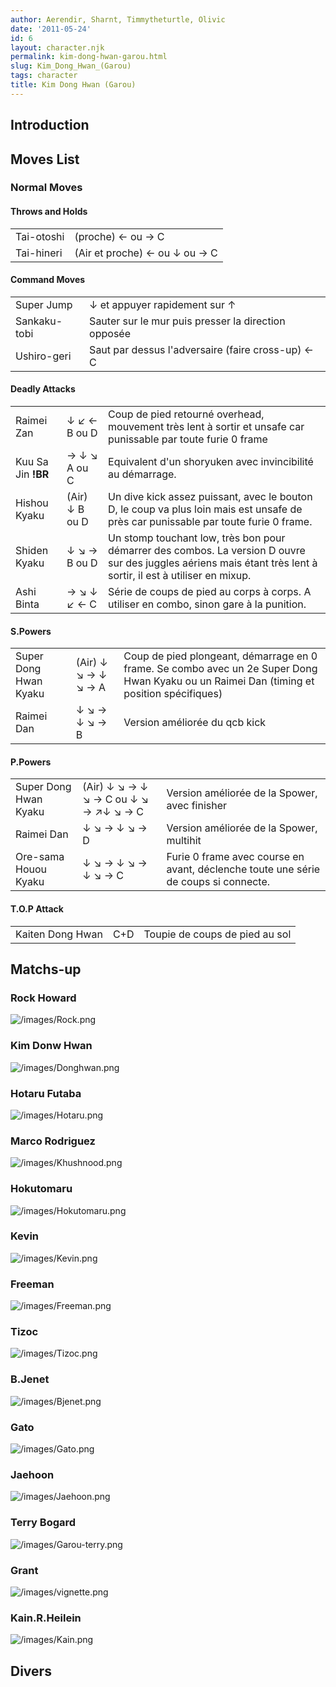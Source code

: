 ```yaml
---
author: Aerendir, Sharnt, Timmytheturtle, Olivic
date: '2011-05-24'
id: 6
layout: character.njk
permalink: kim-dong-hwan-garou.html
slug: Kim_Dong_Hwan_(Garou)
tags: character
title: Kim Dong Hwan (Garou)
---
```


## Introduction

## Moves List

### Normal Moves

#### Throws and Holds

|            |                               |
|------------|-------------------------------|
| Tai-otoshi | (proche) ← ou → C             |
| Tai-hineri | (Air et proche) ← ou ↓ ou → C |

#### Command Moves

|              |                                                     |
|--------------|-----------------------------------------------------|
| Super Jump   | ↓ et appuyer rapidement sur ↑                       |
| Sankaku-tobi | Sauter sur le mur puis presser la direction opposée |
| Ushiro-geri  | Saut par dessus l'adversaire (faire cross-up) ← C   |

#### Deadly Attacks

|                    |                |                                                                                                                                                                 |
|--------------------|----------------|-----------------------------------------------------------------------------------------------------------------------------------------------------------------|
| Raimei Zan         | ↓ ↙ ← B ou D   | Coup de pied retourné overhead, mouvement très lent à sortir et unsafe car punissable par toute furie 0 frame                                                   |
| Kuu Sa Jin **!BR** | → ↓ ↘ A ou C   | Equivalent d'un shoryuken avec invincibilité au démarrage.                                                                                                      |
| Hishou Kyaku       | (Air) ↓ B ou D | Un dive kick assez puissant, avec le bouton D, le coup va plus loin mais est unsafe de près car punissable par toute furie 0 frame.                             |
| Shiden Kyaku       | ↓ ↘ → B ou D   | Un stomp touchant low, très bon pour démarrer des combos. La version D ouvre sur des juggles aériens mais étant très lent à sortir, il est à utiliser en mixup. |
| Ashi Binta         | → ↘ ↓ ↙ ← C    | Série de coups de pied au corps à corps. A utiliser en combo, sinon gare à la punition.                                                                         |

#### S.Powers

|                       |                     |                                                                                                                                           |
|-----------------------|---------------------|-------------------------------------------------------------------------------------------------------------------------------------------|
| Super Dong Hwan Kyaku | (Air) ↓ ↘ → ↓ ↘ → A | Coup de pied plongeant, démarrage en 0 frame. Se combo avec un 2e Super Dong Hwan Kyaku ou un Raimei Dan (timing et position spécifiques) |
| Raimei Dan            | ↓ ↘ → ↓ ↘ → B       | Version améliorée du qcb kick                                                                                                             |

#### P.Powers

|                       |                                       |                                                                                     |
|-----------------------|---------------------------------------|-------------------------------------------------------------------------------------|
| Super Dong Hwan Kyaku | (Air) ↓ ↘ → ↓ ↘ → C ou ↓ ↘ → ↗↓ ↘ → C | Version améliorée de la Spower, avec finisher                                       |
| Raimei Dan            | ↓ ↘ → ↓ ↘ → D                         | Version améliorée de la Spower, multihit                                            |
| Ore-sama Houou Kyaku  | ↓ ↘ → ↓ ↘ → ↓ ↘ → C                   | Furie 0 frame avec course en avant, déclenche toute une série de coups si connecte. |

#### T.O.P Attack

|                  |     |                                |
|------------------|-----|--------------------------------|
| Kaiten Dong Hwan | C+D | Toupie de coups de pied au sol |

## Matchs-up

### Rock Howard

![](/images/Rock.png "/images/Rock.png")

### Kim Donw Hwan

![](/images/Donghwan.png "/images/Donghwan.png")

### Hotaru Futaba

![](/images/Hotaru.png "/images/Hotaru.png")

### Marco Rodriguez

![](/images/Khushnood.png "/images/Khushnood.png")

### Hokutomaru

![](/images/Hokutomaru.png "/images/Hokutomaru.png")

### Kevin

![](/images/Kevin.png "/images/Kevin.png")

### Freeman

![](/images/Freeman.png "/images/Freeman.png")

### Tizoc

![](/images/Tizoc.png "/images/Tizoc.png")

### B.Jenet

![](/images/Bjenet.png "/images/Bjenet.png")

### Gato

![](/images/Gato.png "/images/Gato.png")

### Jaehoon

![](/images/Jaehoon.png "/images/Jaehoon.png")

### Terry Bogard

![](/images/Garou-terry.png "/images/Garou-terry.png")

### Grant

![](/images/vignette.png "/images/vignette.png")

### Kain.R.Heilein

![](/images/Kain.png "/images/Kain.png")

## Divers